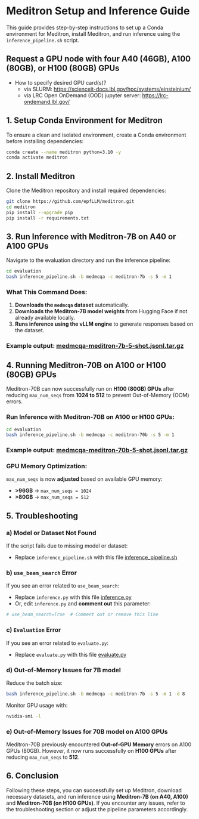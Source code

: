 # Meditron Setup and Inference Guide

This guide provides step-by-step instructions to set up a Conda environment for Meditron, install Meditron, and run inference using the `inference_pipeline.sh` script.

## Request a GPU node with four A40 (46GB), A100 (80GB), or H100 (80GB) GPUs
* How to specify desired GPU card(s)?
  * via SLURM: https://scienceit-docs.lbl.gov/hpc/systems/einsteinium/
  * via LRC Open OnDemand (OOD) jupyter server: https://lrc-ondemand.lbl.gov/

## 1. Setup Conda Environment for Meditron
To ensure a clean and isolated environment, create a Conda environment before installing dependencies:

```bash
conda create --name meditron python=3.10 -y
conda activate meditron
```

## 2. Install Meditron
Clone the Meditron repository and install required dependencies:

```bash
git clone https://github.com/epfLLM/meditron.git
cd meditron
pip install --upgrade pip
pip install -r requirements.txt
```

## 3. Run Inference with Meditron-7B on A40 or A100 GPUs
Navigate to the evaluation directory and run the inference pipeline:

```bash
cd evaluation
bash inference_pipeline.sh -b medmcqa -c meditron-7b -s 5 -m 1
```

### What This Command Does:
1. **Downloads the `medmcqa` dataset** automatically.
2. **Downloads the Meditron-7B model weights** from Hugging Face if not already available locally.
3. **Runs inference using the vLLM engine** to generate responses based on the dataset.

### Example output: [medmcqa-meditron-7b-5-shot.jsonl.tar.gz](medmcqa-meditron-7b-5-shot.jsonl.tar.gz)

## 4. Running Meditron-70B on A100 or H100 (80GB) GPUs

Meditron-70B can now successfully run on **H100 (80GB) GPUs** after reducing `max_num_seqs` from **1024 to 512** to prevent Out-of-Memory (OOM) errors.

### Run Inference with Meditron-70B on A100 or H100 GPUs:
```bash
cd evaluation
bash inference_pipeline.sh -b medmcqa -c meditron-70b -s 5 -m 1
```
### Example output: [medmcqa-meditron-70b-5-shot.jsonl.tar.gz](medmcqa-meditron-70b-5-shot.jsonl.tar.gz)

### GPU Memory Optimization:
`max_num_seqs` is now **adjusted** based on available GPU memory:
- **>96GB** → `max_num_seqs = 1024`
- **>80GB** → `max_num_seqs = 512`


## 5. Troubleshooting

### a) Model or Dataset Not Found
If the script fails due to missing model or dataset: 
* Replace `inference_pipeline.sh` with this file [inference_pipeline.sh](inference_pipeline.sh)

### b) `use_beam_search` Error
If you see an error related to `use_beam_search`:
* Replace `inference.py` with this file [inference.py](inference.py)
* Or, edit `inference.py` and **comment out** this parameter:

```python
# use_beam_search=True  # Comment out or remove this line
```

### c) `Evaluation` Error
If you see an error related to `evaluate.py`:
* Replace `evaluate.py` with this file [evaluate.py](evaluate.py)

### d) Out-of-Memory Issues for 7B model
Reduce the batch size:
```bash
bash inference_pipeline.sh -b medmcqa -c meditron-7b -s 5 -m 1 -d 8
```

Monitor GPU usage with:
```bash
nvidia-smi -l
```

### e) Out-of-Memory Issues for 70B model on A100 GPUs
Meditron-70B previously encountered **Out-of-GPU Memory** errors on A100 GPUs (80GB). However, it now runs successfully on **H100 GPUs** after reducing `max_num_seqs` to **512**.

## 6. Conclusion
Following these steps, you can successfully set up Meditron, download necessary datasets, and run inference using **Meditron-7B (on A40, A100)** and **Meditron-70B (on H100 GPUs)**. If you encounter any issues, refer to the troubleshooting section or adjust the pipeline parameters accordingly.

